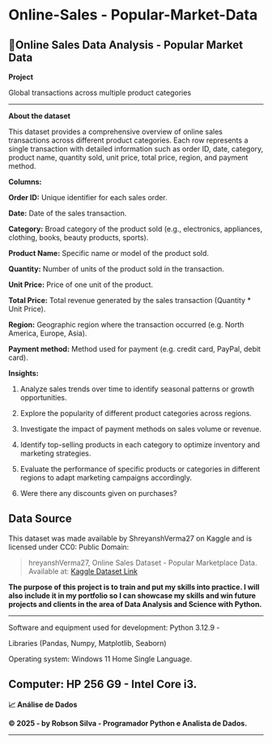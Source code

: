 # Online-Sales - Popular-Market-Data

## **🛒Online Sales Data Analysis - Popular Market Data**

**Project**

Global transactions across multiple product categories

---

**About the dataset**

This dataset provides a comprehensive overview of online sales transactions across different product categories. Each row represents a single transaction with detailed information such as order ID, date, category, product name, quantity sold, unit price, total price, region, and payment method.

**Columns:**

**Order ID:** Unique identifier for each sales order.

**Date:** Date of the sales transaction.

**Category:** Broad category of the product sold (e.g., electronics, appliances, clothing, books, beauty products, sports).

**Product Name:** Specific name or model of the product sold.

**Quantity:** Number of units of the product sold in the transaction.

**Unit Price:** Price of one unit of the product.

**Total Price:** Total revenue generated by the sales transaction (Quantity * Unit Price).

**Region:** Geographic region where the transaction occurred (e.g. North America, Europe, Asia).

**Payment method:** Method used for payment (e.g. credit card, PayPal, debit card).

**Insights:**

1. Analyze sales trends over time to identify seasonal patterns or growth opportunities.

2. Explore the popularity of different product categories across regions.

3. Investigate the impact of payment methods on sales volume or revenue.

4. Identify top-selling products in each category to optimize inventory and marketing strategies.

5. Evaluate the performance of specific products or categories in different regions to adapt marketing campaigns accordingly.

6. Were there any discounts given on purchases?

## **Data Source**
This dataset was made available by ShreyanshVerma27 on Kaggle and is licensed under CC0: Public Domain:

> hreyanshVerma27, Online Sales Dataset - Popular Marketplace Data.
> Available at: [Kaggle Dataset Link](https://www.kaggle.com/datasets/shreyanshverma27/online-sales-dataset-popular-marketplace-data)

**The purpose of this project is to train and put my skills into practice. I will also include it in my portfolio so I can showcase my skills and win future projects and clients in the area of ​​Data Analysis and Science with Python.**

---
Software and equipment used for development: Python 3.12.9 - 

Libraries (Pandas, Numpy, Matplotlib, Seaborn)

Operating system: Windows 11 Home Single Language.

Computer: HP 256 G9 - Intel Core i3.
---

**📈 Análise de Dados**

**© 2025 - by Robson Silva - Programador Python e Analista de Dados.**

---
